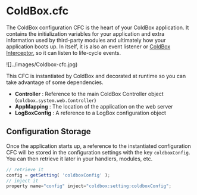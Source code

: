# ColdBox.cfc

The ColdBox configuration CFC is the heart of your ColdBox application. It contains the initialization variables for your application and extra information used by third-party modules and ultimately how your application boots up. In itself, it is also an event listener or [ColdBox Interceptor](/getting-started/configuration/coldbox.cfc/configuration-directives/interceptors.md), so it can listen to life-cycle events.

![]../images/Coldbox-cfc.jpg)

This CFC is instantiated by ColdBox and decorated at runtime so you can take advantage of some dependencies.

* **Controller** : Reference to the main ColdBox Controller object \(`coldbox.system.web.Controller`\)
* **AppMapping** : The location of the application on the web server
* **LogBoxConfig** : A reference to a LogBox configuration object

## Configuration Storage

Once the application starts up, a reference to the instantiated configuration CFC will be stored in the configuration settings with the key `coldboxConfig`. You can then retrieve it later in your handlers, modules, etc.

```javascript
// retrieve it
config = getSetting( 'coldboxConfig' );
// inject it
property name="config" inject="coldbox:setting:coldboxConfig";
```

